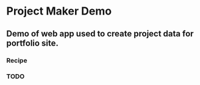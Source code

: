 # Project Maker Demo

## Demo of web app used to create project data for portfolio site.

### Recipe

### TODO
